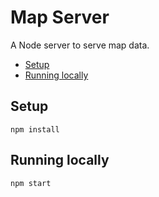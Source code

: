 # Map Server

A Node server to serve map data.

* [Setup](#setup)
* [Running locally](#running-locally)

## Setup

    npm install

## Running locally

    npm start
